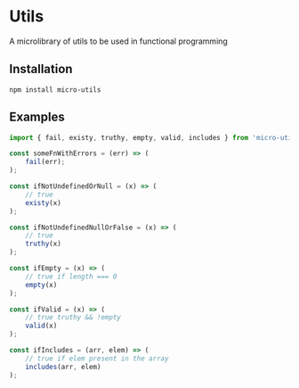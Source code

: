 Utils
=====

A microlibrary of utils to be used in functional programming


Installation
---

    npm install micro-utils


Examples
--------

```javascript
import { fail, existy, truthy, empty, valid, includes } from 'micro-utils';

const someFnWithErrors = (err) => (
    fail(err);
);

const ifNotUndefinedOrNull = (x) => (
    // true
    existy(x)
);

const ifNotUndefinedNullOrFalse = (x) => (
    // true
    truthy(x)
);

const ifEmpty = (x) => (
    // true if length === 0
    empty(x)
);

const ifValid = (x) => (
    // true truthy && !empty
    valid(x)
);

const ifIncludes = (arr, elem) => (
    // true if elem present in the array
    includes(arr, elem)
);

```
